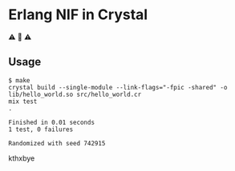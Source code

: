 # Erlang NIF in Crystal

:warning: :construction: :warning:

## Usage

    $ make
    crystal build --single-module --link-flags="-fpic -shared" -o lib/hello_world.so src/hello_world.cr
    mix test
    .

    Finished in 0.01 seconds
    1 test, 0 failures

    Randomized with seed 742915


kthxbye
